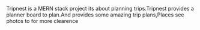 Tripnest is a MERN stack project its about planning trips.Tripnest provides a planner board to plan.And provides some amazing trip plans,Places see photos to for more clearence
